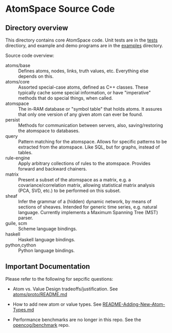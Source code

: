 
AtomSpace Source Code
=====================


Directory overview
------------------
This directory contains core AtomSpace code.  Unit tests are in the
[tests](../tests) directiory, and example and demo programs are in the
[examples](../examples) directory.

Source code overview:

<dl>
<dt>atoms/base <dd>Defines atoms, nodes, links, truth values, etc.
                   Everything else depends on this.

<dt>atoms/core <dd>Assorted special-case atoms, defined as C++ classes.
                   These typically cache some special information,
                   or have "imperative" methods that do special things,
                   when called.

<dt>atomspace  <dd>The in-RAM database or "symbol table" that holds
                   atoms. It assures that only one version of any
                   given atom can ever be found.

<dt>persist    <dd>Methods for communication between servers, also,
                   saving/restoring the atomspace to databases.

<dt>query      <dd>Pattern matching for the atomspace. Allows for
                   specific patterns to be extracted from the atomspace.
                   Like SQL, but for graphs, instead of tables.

<dt>rule-engine<dd>Apply arbitrary collections of rules to the atomspace.
                   Provides forward and backward chainers.

<dt>matrix     <dd>Present a subset of the atomspace as a matrix, e.g.
                   a covariance/correlation matrix, allowing statistical
                   matrix analysis (PCA, SVD, etc.) to be performed on
                   this subset.

<dt>sheaf      <dd>Infer the grammar of a (hidden) dynamic network, by
                   means of sections of sheaves. Intended for generic
                   time series, e.g. natural language.  Currently
                   implements a Maximum Spanning Tree (MST) parser.

<dt>guile, scm <dd>Scheme language bindings.
<dt>haskell    <dd>Haskell language bindings.
<dt>python,cython<dd>Python language bindings.

</dl>

Important Documentation
-----------------------
Please refer to the following for sepcific questions:

* Atom vs. Value Design tradeoffs/justification. See
 [atoms/proto/README.md](atoms/proto/README.md)

* How to add new atom or value types. See
 [README-Adding-New-Atom-Types.md](atoms/proto/README-Adding-New-Atom-Types.md)

* Performance benchmarks are no longer in this repo. See the
  [opencog/benchmark](https://github.com/opencog/benchmark) repo.

